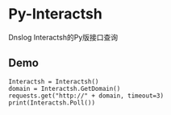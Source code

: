 # Py-Interactsh
Dnslog Interactsh的Py版接口查询

## Demo

```
Interactsh = Interactsh()
domain = Interactsh.GetDomain()
requests.get("http://" + domain, timeout=3)
print(Interactsh.Poll())
```

